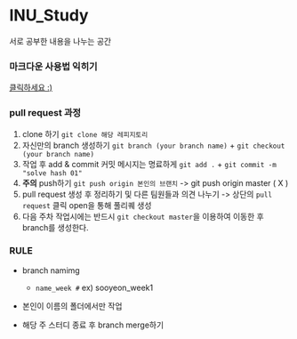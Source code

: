 # INU_Study
서로 공부한 내용을 나누는 공간

### 마크다운 사용법 익히기
[클릭하세요 :)](https://velog.io/@yuuuye/velog-%EB%A7%88%ED%81%AC%EB%8B%A4%EC%9A%B4MarkDown-%EC%9E%91%EC%84%B1%EB%B2%95)


### pull request 과정
1. clone 하기 `git clone 해당 레피지토리`
2. 자신만의 branch 생성하기 `git branch (your branch name)` + `git checkout (your branch name)`
3. 작업 후 add & commit 커밋 메시지는 명료하게 `git add .` + `git commit -m "solve hash 01"`
4. **주의** push하기 `git push origin 본인의 브랜치`
  -> git push origin master ( X )
5. pull request 생성 후 정리하기 및 다른 팀원들과 의견 나누기
  -> 상단의 `pull request` 클릭 open을 통해 풀리퀘 생성
6. 다음 주차 작업시에는 반드시 `git checkout master`을 이용하여 이동한 후 branch를 생성한다.


### RULE

+ branch namimg
  + `name_week #` ex) sooyeon_week1

+ 본인이 이름의 폴더에서만 작업

+ 해당 주 스터디 종료 후 branch merge하기

